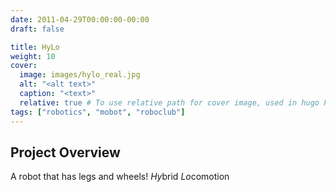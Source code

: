 ```yaml
---
date: 2011-04-29T00:00:00-00:00
draft: false

title: HyLo
weight: 10
cover:
  image: images/hylo_real.jpg
  alt: "<alt text>"
  caption: "<text>"
  relative: true # To use relative path for cover image, used in hugo Page-bundles
tags: ["robotics", "mobot", "roboclub"]
---
```

## Project Overview
A robot that has legs and wheels! *Hy*brid *Lo*comotion
